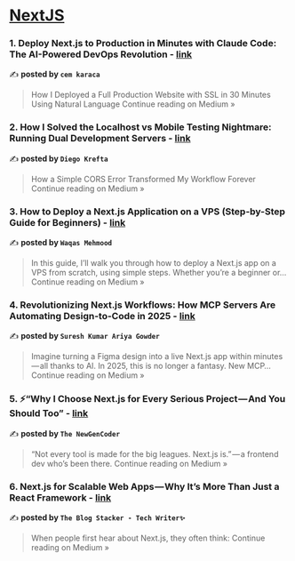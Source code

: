 
<h1><a href=https://medium.com/tag/nextjs/recommended target="_blank" rel="noopener noreferrer">NextJS</a></h1>
<h3>1.  Deploy Next.js to Production in Minutes with Claude Code: The AI-Powered DevOps Revolution - <a href="https://medium.com/@cem.karaca/deploy-next-js-to-production-in-minutes-with-claude-code-the-ai-powered-devops-revolution-bb0b11625ea6?source=rss------nextjs-5" target="_blank" rel="noopener noreferrer">link</a></h3>

✍️ **posted by `cem karaca`**

<blockquote>How I Deployed a Full Production Website with SSL in 30 Minutes Using Natural Language
Continue reading on Medium »</blockquote>

<h3>2. How I Solved the Localhost vs Mobile Testing Nightmare: Running Dual Development Servers - <a href="https://medium.com/@diegokrefta/how-i-solved-the-localhost-vs-mobile-testing-nightmare-running-dual-development-servers-e007c7dd2f39?source=rss------nextjs-5" target="_blank" rel="noopener noreferrer">link</a></h3>

✍️ **posted by `Diego Krefta`**

<blockquote>How a Simple CORS Error Transformed My Workflow Forever
Continue reading on Medium »</blockquote>

<h3>3. How to Deploy a Next.js Application on a VPS (Step-by-Step Guide for Beginners) - <a href="https://medium.com/@waqmeh456/how-to-deploy-a-next-js-application-on-a-vps-step-by-step-guide-for-beginners-d2eb5a9f4698?source=rss------nextjs-5" target="_blank" rel="noopener noreferrer">link</a></h3>

✍️ **posted by `Waqas Mehmood`**

<blockquote>In this guide, I’ll walk you through how to deploy a Next.js app on a VPS from scratch, using simple steps. Whether you’re a beginner or…
Continue reading on Medium »</blockquote>

<h3>4. Revolutionizing Next.js Workflows: How MCP Servers Are Automating Design-to-Code in 2025 - <a href="https://medium.com/@sureshdotariya/revolutionizing-next-js-a660248db8ba?source=rss------nextjs-5" target="_blank" rel="noopener noreferrer">link</a></h3>

✍️ **posted by `Suresh Kumar Ariya Gowder`**

<blockquote>Imagine turning a Figma design into a live Next.js app within minutes — all thanks to AI. In 2025, this is no longer a fantasy. New MCP…
Continue reading on Medium »</blockquote>

<h3>5. ⚡️“Why I Choose Next.js for Every Serious Project — And You Should Too”  - <a href="https://medium.com/@theNewGenCoder/%EF%B8%8F-why-i-choose-next-js-for-every-serious-project-and-you-should-too-18b3d4265338?source=rss------nextjs-5" target="_blank" rel="noopener noreferrer">link</a></h3>

✍️ **posted by `The NewGenCoder`**

<blockquote>“Not every tool is made for the big leagues. Next.js is.” — a frontend dev who’s been there.
Continue reading on Medium »</blockquote>

<h3>6.  Next.js for Scalable Web Apps — Why It’s More Than Just a React Framework  - <a href="https://medium.com/@TheblogStacker/next-js-for-scalable-web-apps-why-its-more-than-just-a-react-framework-d140fd9b1a53?source=rss------nextjs-5" target="_blank" rel="noopener noreferrer">link</a></h3>

✍️ **posted by `The Blog Stacker - Tech Writer✨`**

<blockquote>When people first hear about Next.js, they often think:
Continue reading on Medium »</blockquote>

